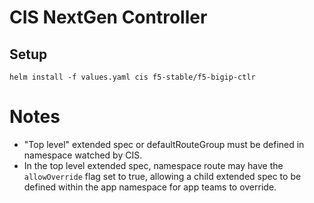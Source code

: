 # CIS NextGen Controller

## Setup
```
helm install -f values.yaml cis f5-stable/f5-bigip-ctlr
```

# Notes
- "Top level" extended spec or defaultRouteGroup must be defined in namespace watched by CIS.
- In the top level extended spec, namespace route may have the `allowOverride` flag set to true, allowing a child extended spec to be defined within the app namespace for app teams to override.
